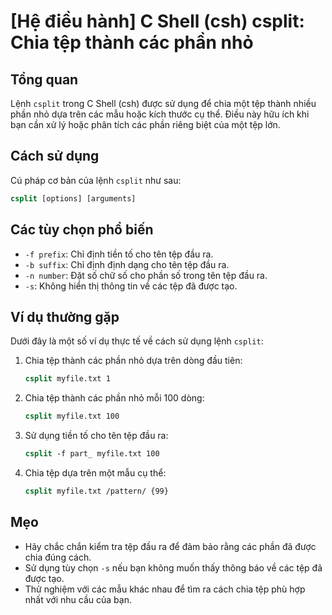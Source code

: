 # [Hệ điều hành] C Shell (csh) csplit: Chia tệp thành các phần nhỏ

## Tổng quan
Lệnh `csplit` trong C Shell (csh) được sử dụng để chia một tệp thành nhiều phần nhỏ dựa trên các mẫu hoặc kích thước cụ thể. Điều này hữu ích khi bạn cần xử lý hoặc phân tích các phần riêng biệt của một tệp lớn.

## Cách sử dụng
Cú pháp cơ bản của lệnh `csplit` như sau:

```csh
csplit [options] [arguments]
```

## Các tùy chọn phổ biến
- `-f prefix`: Chỉ định tiền tố cho tên tệp đầu ra.
- `-b suffix`: Chỉ định định dạng cho tên tệp đầu ra.
- `-n number`: Đặt số chữ số cho phần số trong tên tệp đầu ra.
- `-s`: Không hiển thị thông tin về các tệp đã được tạo.

## Ví dụ thường gặp
Dưới đây là một số ví dụ thực tế về cách sử dụng lệnh `csplit`:

1. Chia tệp thành các phần nhỏ dựa trên dòng đầu tiên:
   ```csh
   csplit myfile.txt 1
   ```

2. Chia tệp thành các phần nhỏ mỗi 100 dòng:
   ```csh
   csplit myfile.txt 100
   ```

3. Sử dụng tiền tố cho tên tệp đầu ra:
   ```csh
   csplit -f part_ myfile.txt 100
   ```

4. Chia tệp dựa trên một mẫu cụ thể:
   ```csh
   csplit myfile.txt /pattern/ {99}
   ```

## Mẹo
- Hãy chắc chắn kiểm tra tệp đầu ra để đảm bảo rằng các phần đã được chia đúng cách.
- Sử dụng tùy chọn `-s` nếu bạn không muốn thấy thông báo về các tệp đã được tạo.
- Thử nghiệm với các mẫu khác nhau để tìm ra cách chia tệp phù hợp nhất với nhu cầu của bạn.